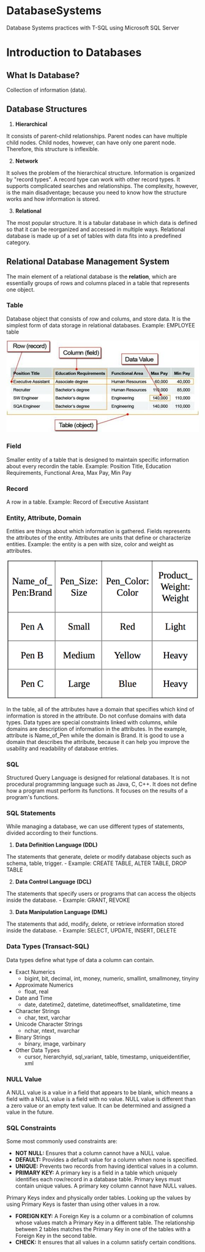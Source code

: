 # **DatabaseSystems**
Database Systems practices with T-SQL using Microsoft SQL Server

# Introduction to Databases

## What Is Database?
Collection of information (data).

## Database Structures
1. **Hierarchical**

It consists of parent-child relationships. Parent nodes can have multiple child nodes. Child nodes, however, can have only one parent node. Therefore, this structure is inflexible.

2. **Network**

It solves the problem of the hierarchical structure. Information is organized by "record types". A record type can work with other record types. It supports complicated searches and relationships. The complexity, however, is the main disadventage; because you need to know how the structure works and how information is stored.

3. **Relational**

The most popular structure. It is a tabular database in which data is defined so that it can be reorganized and accessed in multiple ways. Relational database is made up of a set of tables with data fits into a predefined category.

## Relational Database Management System

The main element of a relational database is the **relation**, which are essentially groups of rows and columns placed in a table that represents one object. 

### Table

Database object that consists of row and colums, and store data. It is the simplest form of data storage in relational databases. Example: EMPLOYEE table

![Table](src/table.png)

### Field

Smaller entity of a table that is designed to maintain specific information about every recordin the table. Example: Position Title, Education Requirements, Functional Area, Max Pay, Min Pay

### Record

A row in a table. 
Example: Record of Executive Assistant

### Entity, Attribute, Domain

Entities are things about which information is gathered. Fields represents the attributes of the entity. Attributes are units that define or characterize entities. Example: the entity is a pen with size, color and weight as attributes.

![Entities_Attributes](src/entity.png)

In the table, all of the attributes have a domain that specifies which kind of information is stored in the attribute. Do not confuse domains with data types. Data types are special constraints linked with columns, while domains are description of information in the attributes. In the example, attribute is Name_of_Pen while the domain is Brand. It is good to use a domain that describes the attribute, because it can help you improve the usability and readability of database entries.

### SQL

Structured Query Language is designed for relational databases. It is not procedural programming language such as Java, C, C++. It does not define how a program must perform its functions. It focuses on the results of a program's functions.

### SQL Statements

While managing a database, we can use different types of statements, divided according to their functions.

1. **Data Definition Language (DDL)**

The statements that generate, delete or modify database objects such as schema, table, trigger.
	- Example: CREATE TABLE, ALTER TABLE, DROP TABLE

2. **Data Control Language (DCL)**

The statements that specify users or programs that can access the objects inside the database.
	- Example: GRANT, REVOKE

3. **Data Manipulation Language (DML)**

The statements that add, modify, delete, or retrieve information stored inside the database.
	- Example: SELECT, UPDATE, INSERT, DELETE

### Data Types (Transact-SQL)

Data types define what type of data a column can contain.

- Exact Numerics
	- bigint, bit, decimal, int, money, numeric, smallint, smallmoney, tinyiny
- Approximate Numerics
	- float, real
- Date and Time
	- date, datetime2, datetime, datetimeoffset, smalldatetime, time
- Character Strings
	- char, text, varchar
- Unicode Character Strings
	- nchar, ntext, nvarchar
- Binary Strings
	- binary, image, varbinary
- Other Data Types
	- cursor, hierarchyid, sql_variant, table, timestamp, uniqueidentifier, xml


### NULL Value

A NULL value is a value in a field that appears to be blank, which means a field with a NULL value is a field with no value. NULL value is different than a zero value or an empty text value. It can be determined and assigned a value in the future.

### SQL Constraints

Some most commonly used constraints are:

- **NOT NULL:** Ensures that a column cannot have a NULL value.
- **DEFAULT:** Provides a default value for a column when none is specified.
- **UNIQUE:** Prevents two records from having identical values in a column.
- **PRIMARY KEY:** A primary key is a field in a table which uniquely identifies each row/record in a database table. Primary keys must contain unique values. A primary key column cannot have NULL values.

Primary Keys index and physically order tables. Looking up the values by using Primary Keys is faster than using other values in a row.
- **FOREIGN KEY:** A Foreign Key is a column or a combination of columns whose values match a Primary Key in a different table. The relationship between 2 tables matches the Primary Key in one of the tables with a Foreign Key in the second table.
- **CHECK:** It ensures that all values in a column satisfy certain conditions.

